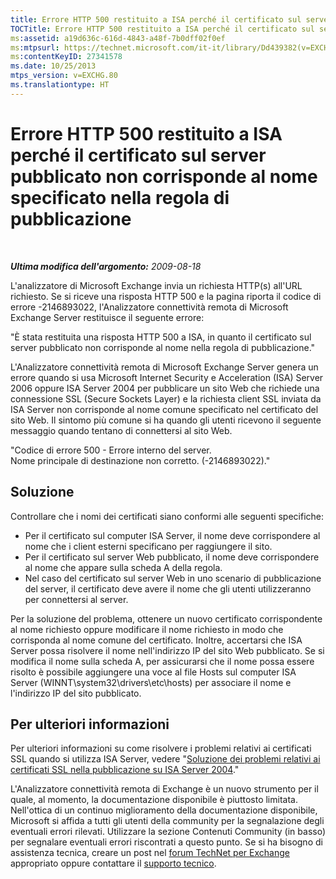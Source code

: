 ```yaml
---
title: Errore HTTP 500 restituito a ISA perché il certificato sul server pubblicato non corrisponde al nome specificato nella regola di pubblicazione
TOCTitle: Errore HTTP 500 restituito a ISA perché il certificato sul server pubblicato non corrisponde al nome specificato nella regola di pubblicazione
ms:assetid: a19d636c-616d-4843-a48f-7b0dff02f0ef
ms:mtpsurl: https://technet.microsoft.com/it-it/library/Dd439382(v=EXCHG.80)
ms:contentKeyID: 27341578
ms.date: 10/25/2013
mtps_version: v=EXCHG.80
ms.translationtype: HT
---
```


# Errore HTTP 500 restituito a ISA perché il certificato sul server pubblicato non corrisponde al nome specificato nella regola di pubblicazione

 

***Ultima modifica dell'argomento:** 2009-08-18*

L'analizzatore di Microsoft Exchange invia un richiesta HTTP(s) all'URL richiesto. Se si riceve una risposta HTTP 500 e la pagina riporta il codice di errore -2146893022, l'Analizzatore connettività remota di Microsoft Exchange Server restituisce il seguente errore:

"È stata restituita una risposta HTTP 500 a ISA, in quanto il certificato sul server pubblicato non corrisponde al nome nella regola di pubblicazione."

L'Analizzatore connettività remota di Microsoft Exchange Server genera un errore quando si usa Microsoft Internet Security e Acceleration (ISA) Server 2006 oppure ISA Server 2004 per pubblicare un sito Web che richiede una connessione SSL (Secure Sockets Layer) e la richiesta client SSL inviata da ISA Server non corrisponde al nome comune specificato nel certificato del sito Web. Il sintomo più comune si ha quando gli utenti ricevono il seguente messaggio quando tentano di connettersi al sito Web.

"Codice di errore 500 - Errore interno del server.  
Nome principale di destinazione non corretto. (-2146893022)."

## Soluzione

Controllare che i nomi dei certificati siano conformi alle seguenti specifiche:

  - Per il certificato sul computer ISA Server, il nome deve corrispondere al nome che i client esterni specificano per raggiungere il sito.  
  - Per il certificato sul server Web pubblicato, il nome deve corrispondere al nome che appare sulla scheda A della regola.  
  - Nel caso del certificato sul server Web in uno scenario di pubblicazione del server, il certificato deve avere il nome che gli utenti utilizzeranno per connettersi al server.  

Per la soluzione del problema, ottenere un nuovo certificato corrispondente al nome richiesto oppure modificare il nome richiesto in modo che corrisponda al nome comune del certificato. Inoltre, accertarsi che ISA Server possa risolvere il nome nell'indirizzo IP del sito Web pubblicato. Se si modifica il nome sulla scheda A, per assicurarsi che il nome possa essere risolto è possibile aggiungere una voce al file Hosts sul computer ISA Server (WINNT\\system32\\drivers\\etc\\hosts) per associare il nome e l'indirizzo IP del sito pubblicato.

## Per ulteriori informazioni

Per ulteriori informazioni su come risolvere i problemi relativi ai certificati SSL quando si utilizza ISA Server, vedere "[Soluzione dei problemi relativi ai certificati SSL nella pubblicazione su ISA Server 2004](http://go.microsoft.com/fwlink/?linkid=48904)."

L'Analizzatore connettività remota di Exchange è un nuovo strumento per il quale, al momento, la documentazione disponibile è piuttosto limitata. Nell'ottica di un continuo miglioramento della documentazione disponibile, Microsoft si affida a tutti gli utenti della community per la segnalazione degli eventuali errori rilevati. Utilizzare la sezione Contenuti Community (in basso) per segnalare eventuali errori riscontrati a questo punto. Se si ha bisogno di assistenza tecnica, creare un post nel [forum TechNet per Exchange](http://go.microsoft.com/fwlink/?linkid=73420) appropriato oppure contattare il [supporto tecnico](http://go.microsoft.com/fwlink/?linkid=8158).

